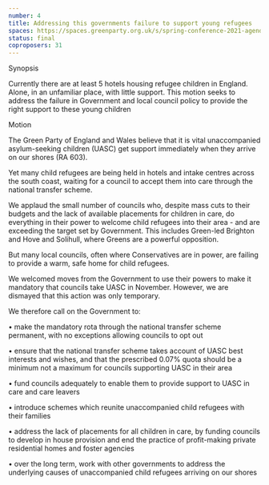 ```yaml
---
number: 4
title: Addressing this governments failure to support young refugees
spaces: https://spaces.greenparty.org.uk/s/spring-conference-2021-agenda-forum2/?contentId=77462
status: final
coproposers: 31
---
```

Synopsis


Currently there are at least 5 hotels housing refugee children in England. Alone, in an unfamiliar place, with little support. This motion seeks to address the failure in Government and local council policy to provide the right support to these young children


Motion


The Green Party of England and Wales believe that it is vital unaccompanied asylum-seeking children (UASC) get support immediately when they arrive on our shores (RA 603).


Yet many child refugees are being held in hotels and intake centres across the south coast, waiting for a council to accept them into care through the national transfer scheme.


We applaud the small number of councils who, despite mass cuts to their budgets and the lack of available placements for children in care, do everything in their power to welcome child refugees into their area - and are exceeding the target set by Government. This includes Green-led Brighton and Hove and Solihull, where Greens are a powerful opposition.


But many local councils, often where Conservatives are in power, are failing to provide a warm, safe home for child refugees.


We welcomed moves from the Government to use their powers to make it mandatory that councils take UASC in November. However, we are dismayed that this action was only temporary.


We therefore call on the Government to:


• make the mandatory rota through the national transfer scheme permanent, with no exceptions allowing councils to opt out


• ensure that the national transfer scheme takes account of UASC best interests and wishes, and that the prescribed 0.07% quota should be a minimum not a maximum for councils supporting UASC in their area


• fund councils adequately to enable them to provide support to UASC in care and care leavers


• introduce schemes which reunite unaccompanied child refugees with their families


• address the lack of placements for all children in care, by funding councils to develop in house provision and end the practice of profit-making private residential homes and foster agencies


• over the long term, work with other governments to address the underlying causes of unaccompanied child refugees arriving on our shores
